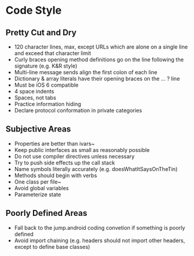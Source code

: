 # Code Style

## Pretty Cut and Dry

* 120 character lines, max, except URLs which are alone on a single line and exceed that character limit
* Curly braces opening method definitions go on the line following the signature (e.g. K&R style)
* Multi-line message sends align the first colon of each line
* Dictionary & array literals have their opening braces on the ... ? line
* Must be iOS 6 compatible
* 4 space indents
* Spaces, not tabs
* Practice information hiding
* Declare protocol conformation in private categories

## Subjective Areas

* Properties are better than ivars~
* Keep public interfaces as small as reasonably possible
* Do not use compiler directives unless necessary
* Try to push side effects up the call stack
* Name symbols literally accurately (e.g. doesWhatItSaysOnTheTin)
* Methods should begin with verbs
* One class per file~
* Avoid global variables
* Parameterize state

## Poorly Defined Areas

* Fall back to the jump.android coding convetion if something is poorly defined
* Avoid import chaining (e.g. headers should not import other headers, except to define base classes)
